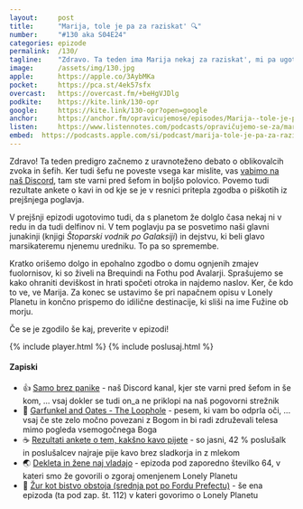 ```yaml
---
layout: 	post
title:  	"Marija, tole je pa za raziskat' 🔍"
number: 	"#130 aka S04E24"
categories:	epizode
permalink:	/130/
tagline: 	"Zdravo. Ta teden ima Marija nekaj za raziskat', mi pa ugotovimo, da s planetom že dolgo časa nekaj ni v redu. Ampak tako je, vsaj delfini so (če niso to le ljudje reptili preoblečeni v delfine)."
image:		/assets/img/130.jpg
apple:		https://apple.co/3AybMKa
pocket:		https://pca.st/4ek57sfx
overcast:	https://overcast.fm/+beHgVJDlg
podkite:	https://kite.link/130-opr
google:		https://kite.link/130-opr?open=google
anchor:		https://anchor.fm/opravicujemose/episodes/Marija--tole-je-pa-za-raziskat-e1r2dpp
listen:		https://www.listennotes.com/podcasts/opravičujemo-se-za/marija-tole-je-pa-za-raziskat-sFwTeWLA1dq/embed/
embed:	https://podcasts.apple.com/si/podcast/marija-tole-je-pa-za-raziskat/id1514750013?i=1000586904892
---
```


Zdravo! Ta teden predigro začnemo z uravnoteženo debato o oblikovalcih zvoka in šefih. Ker tudi šefu ne poveste vsega kar mislite, vas [vabimo na naš Discord](https://opravicujemo.se/discord/), tam ste varni pred šefom in boljšo polovico. Povemo tudi rezultate ankete o kavi in od kje se je v resnici pritepla zgodba o piškotih iz prejšnjega poglavja. 

V prejšnji epizodi ugotovimo tudi, da s planetom že dolglo časa nekaj ni v redu in da tudi delfinov ni. V tem poglavju pa se posvetimo naši glavni junakinji (knjigi *Štoparski vodnik po Galaksiji*) in dejstvu, ki beli glavo marsikateremu njenemu uredniku. To pa so spremembe. 

Kratko orišemo dolgo in epohalno zgodbo o domu ognjenih zmajev fuolornisov, ki so živeli na Brequindi na Fothu pod Avalarji. Sprašujemo se kako ohraniti deviškost in hrati spočeti otroka in najdemo naslov. Ker, če kdo to ve, ve Marija. Za konec se ustavimo še pri napačnem opisu v Lonely Planetu in končno prispemo do idilične destinacije, ki sliši na ime Fužine ob morju. 

Če se je zgodilo še kaj, preverite v epizodi! 

{% include player.html %}
{% include poslusaj.html %}

<!--break-->

#### Zapiski

- 👍 [Samo brez panike](https://opravicujemo.se/discord/) - naš Discord kanal, kjer ste varni pred šefom in še kom, ... vsaj dokler se tudi on_a ne priklopi na naš pogovorni strežnik 
- 🍑 [Garfunkel and Oates - The Loophole](https://www.youtube.com/watch?v=j8ZF_R_j0OY) - pesem, ki vam bo odprla oči, ... vsaj če ste zelo močno povezani z Bogom in bi radi združevali telesa mimo pogleda vsemogočnega Boga 
- ☕️ [Rezultati ankete o tem, kakšno kavo pijete](https://twitter.com/opravicujemose/status/1592109586026201089) - so jasni, 42 % poslušalk in poslušalcev najraje pije kavo brez sladkorja in z mlekom 
- 🌏 [Dekleta in žene naj vladajo](https://opravicujemo.se/064/) - epizoda pod zaporedno številko 64, v kateri smo že govorili o zgoraj omenjenem Lonely Planetu
- 🎉 [Žur kot bistvo obstoja (srednja pot po Fordu Prefectu)](https://opravicujemo.se/112/) - še ena epizoda (ta pod zap. št. 112) v kateri govorimo o Lonely Planetu